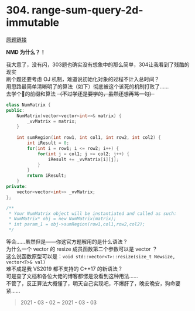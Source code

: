 # 304. range-sum-query-2d-immutable

[原题链接](https://leetcode-cn.com/problems/range-sum-query-2d-immutable/)

**NMD 为什么？！**

我大意了，没有闪，303题也确实没有想象中的那么简单，304让我看到了残酷的现实  
刷个题还要考虑 OJ 机制，难道说初始化对象的过程不计入总时间？  
用思路最简单清晰明了的算法（如下）彻底被这个该死的机制打败了……  
去学个🔨的前缀和算法 ~~（不过学还是要学的，虽然还想再骂一句）~~

```c++
class NumMatrix {
public:
    NumMatrix(vector<vector<int>>& matrix) {
        _vvMatrix = matrix;
    }
    
    int sumRegion(int row1, int col1, int row2, int col2) {
        int iResult = 0;
        for(int i = row1; i <= row2; i++) {
            for(int j = col1; j <= col2; j++) {
                iResult += _vvMatrix[i][j];
            }
        }
        return iResult;
    }
private:
    vector<vector<int>> _vvMatrix;
};

/**
 * Your NumMatrix object will be instantiated and called as such:
 * NumMatrix* obj = new NumMatrix(matrix);
 * int param_1 = obj->sumRegion(row1,col1,row2,col2);
 */
```

等会……虽然但是——你这官方题解用的是什么语法？  
为什么一个 vector 的 resize 成员函数第二个参数可以是 vector ？  
这么说函数原型可以是：`void std::vector<T>::resize(size_t Newsize, vector<T>& val)`  
难不成是我 VS2019 都不支持的 C++17 的新语法？  
可是查了文档和各位大佬的博客都愣是没看到这种用法……  
不管了，反正算法大概懂了，明天自己实现吧，不爆肝了，晚安晚安，狗命要紧……

> 2021 - 03 - 02 ~ 2021 - 03 - 03
